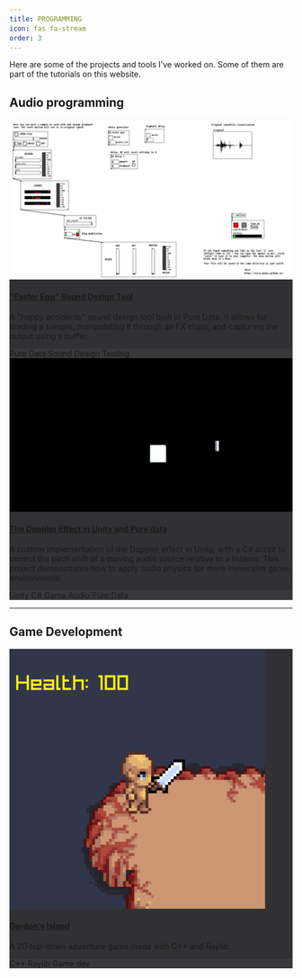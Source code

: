 ```yaml
---
title: PROGRAMMING
icon: fas fa-stream
order: 3
---
```


<style>
  .card {
    /* Add a transition for a smooth effect */
    transition: box-shadow 0.2s ease-in-out;
  }
  .card:hover {
    /* Add a simple highlight around the box */
    box-shadow: 0 0 0 2px rgba(255, 255, 255, 0.4);
  }
  .card-footer {
    background-color: #38383b;
  }
</style>

Here are some of the projects and tools I've worked on. Some of them are part of the tutorials on this website.

## Audio programming

<div class="row">
  <div class="col-lg-6 mb-4">
    <div class="card h-100" style="background-color: #313134;">
      <a href="/posts/easteregg/">
        <img class="card-img-top" src="_posts/img/EasterEgg/Fig1_EasterEgg_patch.png" alt="Easter Egg Sound Design Tool">
      </a>
      <div class="card-body">
        <h4 class="card-title">
          <a href="/posts/easteregg/">"Easter Egg" Sound Design Tool</a>
        </h4>
        <p class="card-text">A "happy accidents" sound design tool built in Pure Data. It allows for loading a sample, manipulating it through an FX chain, and capturing the output using a buffer.</p>
      </div>
      <div class="card-footer d-flex justify-content-between align-items-center">
        <div>
          <span class="badge badge-secondary">Pure Data</span>
          <span class="badge badge-secondary">Sound Design</span>
          <span class="badge badge-secondary">Tooling</span>
        </div>
        <a href="https://github.com/nico-audio/pd-patches/tree/master/easter-egg" target="_blank" rel="noopener" aria-label="github" class="text-muted">
          <i class="fab fa-github fa-lg"></i>
        </a>
      </div>
    </div>
  </div>

  <div class="col-lg-6 mb-4">
    <div class="card h-100" style="background-color: #313134;">
      <a href="/posts/doppler-effect/">
        <img class="card-img-top" src="_posts/img/DopplerEffect/doppler-unity.gif" alt="The Doppler Effect in Unity">
      </a>
      <div class="card-body">
        <h4 class="card-title">
          <a href="/posts/doppler-effect/">The Doppler Effect in Unity and Pure data</a>
        </h4>
        <p class="card-text">A custom implementation of the Doppler effect in Unity, with a C# script to control the pitch shift of a moving audio source relative to a listener. This project demonstrates how to apply audio physics for more immersive game environments.</p>
      </div>
      <div class="card-footer d-flex justify-content-between align-items-center">
        <div>
          <span class="badge badge-secondary">Unity</span>
          <span class="badge badge-secondary">C#</span>
          <span class="badge badge-secondary">Game Audio</span>
          <span class="badge badge-secondary">Pure Data</span>
        </div>
        <a href="https://github.com/nico-audio/pd-patches" target="_blank" rel="noopener" aria-label="github" class="text-muted">
          <i class="fab fa-github fa-lg"></i>
        </a>
      </div>
    </div>
  </div>

</div>

<hr>

## Game Development

<div class="row">
  <div class="col-lg-6 mb-4">
    <div class="card h-100" style="background-color: #313134;">
      <a href="https://github.com/nico-audio/GordonsIsland" target="_blank" rel="noopener">
        <img class="card-img-top" src="assets/img/gordon-v1.gif" alt="Gordon's Island">
      </a>
      <div class="card-body">
        <h4 class="card-title">
          <a href="https://github.com/nico-audio/GordonsIsland" target="_blank" rel="noopener">Gordon's Island</a>
        </h4>
        <p class="card-text">A 2D top-down adventure game made with C++ and Raylib.</p>
      </div>
      <div class="card-footer d-flex justify-content-between align-items-center">
        <div>
          <span class="badge badge-secondary">C++</span>
          <span class="badge badge-secondary">Raylib</span>
          <span class="badge badge-secondary">Game dev</span>
        </div>
        <a href="https://github.com/nico-audio/GordonsIsland" target="_blank" rel="noopener" aria-label="github" class="text-muted">
          <i class="fab fa-github fa-lg"></i>
        </a>
      </div>
    </div>
  </div>
</div>